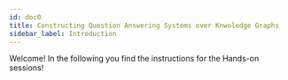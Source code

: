 ```yaml
---
id: doc0
title: Constructing Question Answering Systems over Knwoledge Graphs
sidebar_label: Introduction
---
```


Welcome! In the following you find the instructions for the Hands-on sessions!
